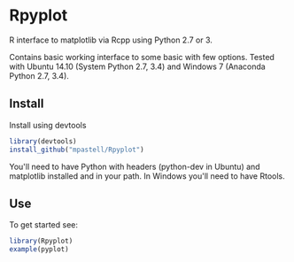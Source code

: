 
# Rpyplot

R interface to matplotlib via Rcpp using Python 2.7 or 3.

Contains basic working interface to some basic with few options. Tested with Ubuntu 14.10 (System Python 2.7, 3.4) and Windows 7 (Anaconda Python 2.7, 3.4). 

## Install

Install using devtools

```R
library(devtools)
install_github("mpastell/Rpyplot")
```

You'll need to have Python with headers (python-dev in Ubuntu) and matplotlib installed and in your path. In Windows you'll need to have Rtools.

## Use

To get started see:

```R
library(Rpyplot)
example(pyplot)
```